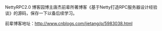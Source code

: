 NettyRPC2.0 博客园博主唐杰前辈所著博客《基于Netty打造RPC服务器设计经验谈》的源码，保存一下以备后续学习。

前辈博客地址：http://www.cnblogs.com/jietang/p/5983038.html
